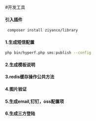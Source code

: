 
#开发工具
#### 引入插件
```bash
 composer install ziyanco/library
```

#### 1.生成短信配置
```bash
php bin/hyperf.php sms:publish --config 
```
#### 2.生成模板说明



#### 3.redis缓存操作公共方法



#### 4.图片验证



####  5.生成email,钉钉，oss配置项


#### 6.生成三方登陆








